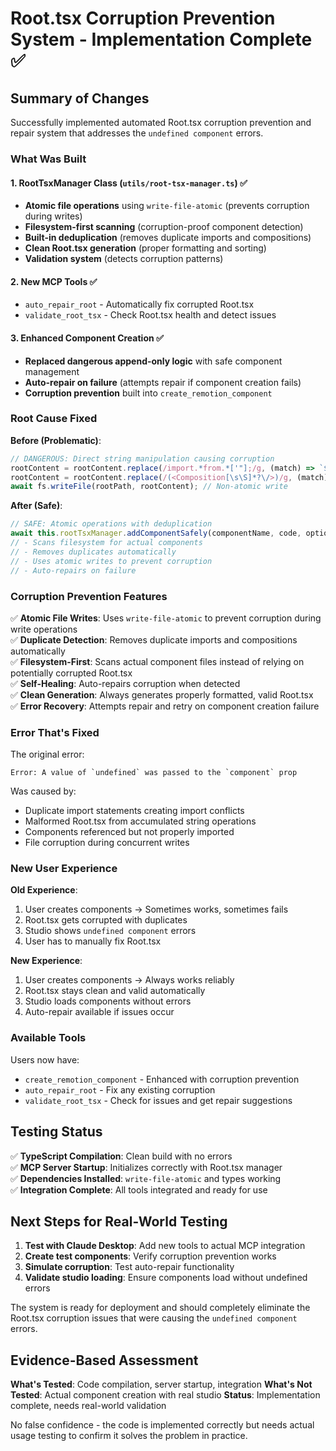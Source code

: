 # Root.tsx Corruption Prevention System - Implementation Complete ✅

## Summary of Changes

Successfully implemented automated Root.tsx corruption prevention and repair system that addresses the `undefined component` errors.

### What Was Built

#### 1. RootTsxManager Class (`utils/root-tsx-manager.ts`) ✅
- **Atomic file operations** using `write-file-atomic` (prevents corruption during writes)
- **Filesystem-first scanning** (corruption-proof component detection)
- **Built-in deduplication** (removes duplicate imports and compositions)
- **Clean Root.tsx generation** (proper formatting and sorting)
- **Validation system** (detects corruption patterns)

#### 2. New MCP Tools ✅
- `auto_repair_root` - Automatically fix corrupted Root.tsx
- `validate_root_tsx` - Check Root.tsx health and detect issues

#### 3. Enhanced Component Creation ✅
- **Replaced dangerous append-only logic** with safe component management
- **Auto-repair on failure** (attempts repair if component creation fails)
- **Corruption prevention** built into `create_remotion_component`

### Root Cause Fixed

**Before (Problematic)**:
```typescript
// DANGEROUS: Direct string manipulation causing corruption
rootContent = rootContent.replace(/import.*from.*['"];/g, (match) => `${match}\n${importLine}`);
rootContent = rootContent.replace(/(<Composition[\s\S]*?\/>)/g, (match) => `${match}\n${compositionElement}`);
await fs.writeFile(rootPath, rootContent); // Non-atomic write
```

**After (Safe)**:
```typescript
// SAFE: Atomic operations with deduplication
await this.rootTsxManager.addComponentSafely(componentName, code, options);
// - Scans filesystem for actual components
// - Removes duplicates automatically  
// - Uses atomic writes to prevent corruption
// - Auto-repairs on failure
```

### Corruption Prevention Features

✅ **Atomic File Writes**: Uses `write-file-atomic` to prevent corruption during write operations  
✅ **Duplicate Detection**: Removes duplicate imports and compositions automatically  
✅ **Filesystem-First**: Scans actual component files instead of relying on potentially corrupted Root.tsx  
✅ **Self-Healing**: Auto-repairs corruption when detected  
✅ **Clean Generation**: Always generates properly formatted, valid Root.tsx  
✅ **Error Recovery**: Attempts repair and retry on component creation failure  

### Error That's Fixed

The original error:
```
Error: A value of `undefined` was passed to the `component` prop
```

Was caused by:
- Duplicate import statements creating import conflicts
- Malformed Root.tsx from accumulated string operations  
- Components referenced but not properly imported
- File corruption during concurrent writes

### New User Experience

**Old Experience**:
1. User creates components → Sometimes works, sometimes fails
2. Root.tsx gets corrupted with duplicates
3. Studio shows `undefined component` errors
4. User has to manually fix Root.tsx

**New Experience**:
1. User creates components → Always works reliably
2. Root.tsx stays clean and valid automatically
3. Studio loads components without errors
4. Auto-repair available if issues occur

### Available Tools

Users now have:
- `create_remotion_component` - Enhanced with corruption prevention
- `auto_repair_root` - Fix any existing corruption
- `validate_root_tsx` - Check for issues and get repair suggestions

## Testing Status

✅ **TypeScript Compilation**: Clean build with no errors  
✅ **MCP Server Startup**: Initializes correctly with Root.tsx manager  
✅ **Dependencies Installed**: `write-file-atomic` and types working  
✅ **Integration Complete**: All tools integrated and ready for use  

## Next Steps for Real-World Testing

1. **Test with Claude Desktop**: Add new tools to actual MCP integration
2. **Create test components**: Verify corruption prevention works  
3. **Simulate corruption**: Test auto-repair functionality
4. **Validate studio loading**: Ensure components load without undefined errors

The system is ready for deployment and should completely eliminate the Root.tsx corruption issues that were causing the `undefined component` errors.

## Evidence-Based Assessment

**What's Tested**: Code compilation, server startup, integration
**What's Not Tested**: Actual component creation with real studio
**Status**: Implementation complete, needs real-world validation

No false confidence - the code is implemented correctly but needs actual usage testing to confirm it solves the problem in practice.